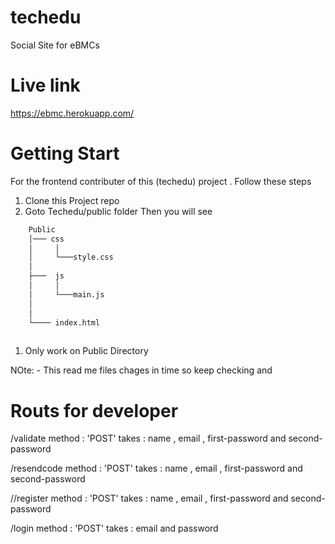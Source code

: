 # techedu
Social Site for eBMCs


# Live link
https://ebmc.herokuapp.com/


# Getting Start 
For the frontend contributer of this (techedu) project . Follow these steps
1. Clone this Project repo
1. Goto Techedu/public folder Then you will see

```bash
    Public
    │─── css
    │     │       
    │     └───style.css
    │      
    ├───  js  
    │     │ 
    │     └───main.js
    │     
    │ 
    └──── index.html
    
```

1. Only work on Public Directory

NOte: - This read me files chages in time so keep  checking and 


# Routs for developer

/validate
method : 'POST'
takes : name  , email , first-password and second-password


/resendcode
method : 'POST'
takes : name  , email , first-password and second-password


//register
method : 'POST'
takes : name  , email , first-password and second-password


/login 
method : 'POST'
takes : email and password



